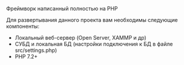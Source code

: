 Фреймворк написанный полностью на PHP

Для развертывания данного проекта вам необходимы следующие компоненты:
 - Локальный веб-сервер (Open Server, XAMMP и др)
 - СУБД и локальная БД (настройки подключения к БД в файле src/settings.php)
 - PHP 7.2+